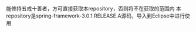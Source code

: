 能修持五戒十善者，方可直接获取本repository，否则将不在获取的范围内
本repository是spring-framework-3.0.1.RELEASE.A源码，导入到Eclipse中进行使用
